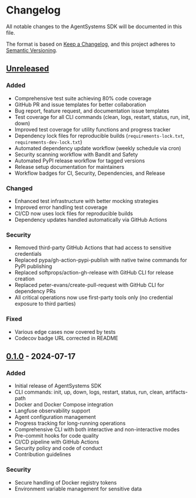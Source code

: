 # Changelog

All notable changes to the AgentSystems SDK will be documented in this file.

The format is based on [Keep a Changelog](https://keepachangelog.com/en/1.1.0/),
and this project adheres to [Semantic Versioning](https://semver.org/spec/v2.0.0.html).

## [Unreleased]

### Added
- Comprehensive test suite achieving 80% code coverage
- GitHub PR and issue templates for better collaboration
- Bug report, feature request, and documentation issue templates
- Test coverage for all CLI commands (clean, logs, restart, status, run, init, down)
- Improved test coverage for utility functions and progress tracker
- Dependency lock files for reproducible builds (`requirements-lock.txt`, `requirements-dev-lock.txt`)
- Automated dependency update workflow (weekly schedule via cron)
- Security scanning workflow with Bandit and Safety
- Automated PyPI release workflow for tagged versions
- Release setup documentation for maintainers
- Workflow badges for CI, Security, Dependencies, and Release

### Changed
- Enhanced test infrastructure with better mocking strategies
- Improved error handling test coverage
- CI/CD now uses lock files for reproducible builds
- Dependency updates handled automatically via GitHub Actions

### Security
- Removed third-party GitHub Actions that had access to sensitive credentials
- Replaced pypa/gh-action-pypi-publish with native twine commands for PyPI publishing
- Replaced softprops/action-gh-release with GitHub CLI for release creation
- Replaced peter-evans/create-pull-request with GitHub CLI for dependency PRs
- All critical operations now use first-party tools only (no credential exposure to third parties)

### Fixed
- Various edge cases now covered by tests
- Codecov badge URL corrected in README

## [0.1.0] - 2024-07-17

### Added
- Initial release of AgentSystems SDK
- CLI commands: init, up, down, logs, restart, status, run, clean, artifacts-path
- Docker and Docker Compose integration
- Langfuse observability support
- Agent configuration management
- Progress tracking for long-running operations
- Comprehensive CLI with both interactive and non-interactive modes
- Pre-commit hooks for code quality
- CI/CD pipeline with GitHub Actions
- Security policy and code of conduct
- Contribution guidelines

### Security
- Secure handling of Docker registry tokens
- Environment variable management for sensitive data

[Unreleased]: https://github.com/agentsystems/agentsystems-sdk/compare/v0.1.0...HEAD
[0.1.0]: https://github.com/agentsystems/agentsystems-sdk/releases/tag/v0.1.0

